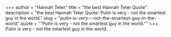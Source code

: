 +++
author = "Hannah Teter"
title = "the best Hannah Teter Quote"
description = "the best Hannah Teter Quote: Putin is very - not the smartest guy in the world."
slug = "putin-is-very---not-the-smartest-guy-in-the-world"
quote = '''Putin is very - not the smartest guy in the world.'''
+++
Putin is very - not the smartest guy in the world.
